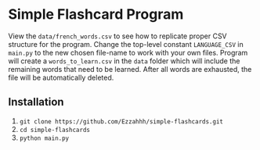 # Simple Flashcard Program

View the `data/french_words.csv` to see how to replicate proper CSV structure for the program. Change the top-level constant `LANGUAGE_CSV` in `main.py` to the new chosen file-name to work with your own files. Program will create a `words_to_learn.csv` in the `data` folder which will include the remaining words that need to be learned. After all words are exhausted, the file will be automatically deleted.

## Installation

1. `git clone https://github.com/Ezzahhh/simple-flashcards.git`
2. `cd simple-flashcards`
3. `python main.py`

